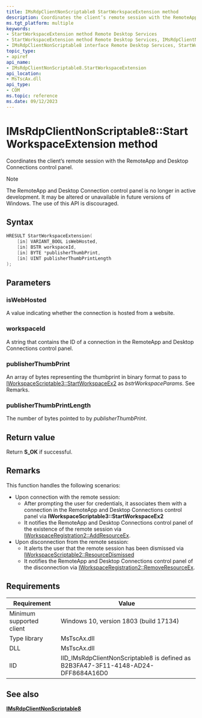 ```yaml
---
title: IMsRdpClientNonScriptable8 StartWorkspaceExtension method
description: Coordinates the client’s remote session with the RemoteApp and Desktop Connections control panel.
ms.tgt_platform: multiple
keywords:
- StartWorkspaceExtension method Remote Desktop Services
- StartWorkspaceExtension method Remote Desktop Services, IMsRdpClientNonScriptable8 interface
- IMsRdpClientNonScriptable8 interface Remote Desktop Services, StartWorkspaceExtension method
topic_type:
- apiref
api_name:
- IMsRdpClientNonScriptable8.StartWorkspaceExtension
api_location:
- MsTscAx.dll
api_type:
- COM
ms.topic: reference
ms.date: 09/12/2023
---
```


# IMsRdpClientNonScriptable8::StartWorkspaceExtension method

Coordinates the client’s remote session with the RemoteApp and Desktop Connections control panel.

> [!NOTE]
> The RemoteApp and Desktop Connection control panel is no longer in active development. It may be altered or unavailable in future versions of Windows. The use of this API is discouraged. 


## Syntax

```C++
HRESULT StartWorkspaceExtension( 
    [in] VARIANT_BOOL isWebHosted,
    [in] BSTR workspaceId,
    [in] BYTE *publisherThumbPrint,
    [in] UINT publisherThumbPrintLength
);
```

## Parameters

### isWebHosted

A value indicating whether the connection is hosted from a website.

### workspaceId

A string that contains the ID of a connection in the RemoteApp and Desktop Connections control panel.

### publisherThumbPrint

An array of bytes representing the thumbprint in binary format to pass to [IWorkspaceScriptable3::StartWorkspaceEx2](/windows/win32/api/workspaceruntime/nf-workspaceruntime-iworkspacescriptable3-startworkspaceex2) as *bstrWorkspaceParams*. See Remarks.

### publisherThumbPrintLength

The number of bytes pointed to by *publisherThumbPrint*.

## Return value

Return **S\_OK** if successful.

## Remarks

This function handles the following scenarios:

* Upon connection with the remote session:
  * After prompting the user for credentials, it associates them with a connection in the RemoteApp and Desktop Connections control panel via **IWorkspaceScriptable3::StartWorkspaceEx2**
  * It notifies the RemoteApp and Desktop Connections control panel of the existence of the remote session via [IWorkspaceRegistration2::AddResourceEx](/windows/win32/api/workspaceruntime/nf-workspaceruntime-iworkspaceregistration2-addresourceex).
* Upon disconnection from the remote session:
  * It alerts the user that the remote session has been dismissed via [IWorkspaceScriptable2::ResourceDismissed](/windows/win32/api/workspaceruntime/nf-workspaceruntime-iworkspacescriptable2-resourcedismissed)
  * It notifies the RemoteApp and Desktop Connections control panel of the disconnection via [IWorkspaceRegistration2::RemoveResourceEx](/windows/win32/api/workspaceruntime/nf-workspaceruntime-iworkspaceregistration2-removeresourceex).


## Requirements

| Requirement | Value |
|-------------------------------------|---------------------------------------|
| Minimum supported client| Windows 10, version 1803 (build 17134)      |
| Type library            | MsTscAx.dll                        |
| DLL                  | MsTscAx.dll     |
| IID                      | IID\_IMsRdpClientNonScriptable8 is defined as B2B3FA47-3F11-4148-AD24-DFF8684A16D0           |

## See also

<dl> <dt>

[**IMsRdpClientNonScriptable8**](IMsRdpClientNonScriptable8.md)
</dt> </dl>
